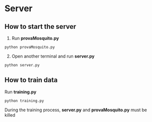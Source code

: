 # Server
## How to start the server
1. Run **provaMosquito.py**
```
python provaMosquito.py
```
2. Open another terminal and run **server.py**
```
python server.py
```
## How to train data
Run **training.py**
```
python training.py
```
During the training process, **server.py** and **provaMosquito.py** must be killed
